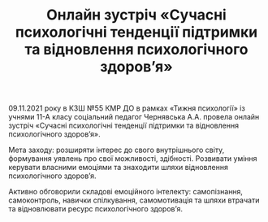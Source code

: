 ﻿---
title: Онлайн зустріч «Сучасні психологічні тенденції підтримки та відновлення психологічного здоров’я»
---

09.11.2021 року в КЗШ №55 КМР ДО в рамках «Тижня психології» із учнями 11-А класу соціальний педагог Чернявська  А.А. провела онлайн зустріч «Сучасні психологічні тенденції підтримки та відновлення психологічного здоров’я». 

Мета заходу: розширяти інтерес до свого внутрішнього світу, формування уявлень про свої можливості, здібності. Розвивати уміння керувати власними емоціями та знаходити шляхи відновлення психологічного здоров’я.

Активно обговорили складові емоційного інтелекту: самопізнання, самоконтроль, навички спілкування, самомотивація та шляхи втрачати та відновлювати ресурс психологічного здоров’я.

<slideshow></slideshow>
